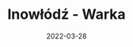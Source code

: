 ---
title: Inowłódź - Warka
category: "Trasy trzydniowe"
rafting_time: 25 - 29
route_length: 93,1
price: 
price_descrition: do indywidualnej wyceny
date: 2022-03-28
---